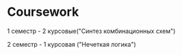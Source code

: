 # Coursework

1 семестр - 2 курсовые("Синтез комбинационных схем")

2 семестр - 1 курсовая ("Нечеткая логика")
